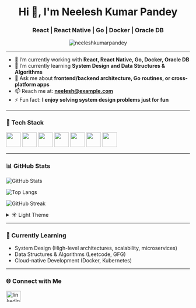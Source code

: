 <h1 align="center">Hi 👋, I'm Neelesh Kumar Pandey</h1>
<h3 align="center">React | React Native | Go | Docker | Oracle DB</h3>

<p align="center">
  <img src="https://komarev.com/ghpvc/?username=neeleshkumarpandey&label=Profile%20views&color=0e75b6&style=flat" alt="neeleshkumarpandey" />
</p>

---

- 🔭 I’m currently working with **React, React Native, Go, Docker, Oracle DB**
- 🌱 I’m currently learning **System Design and Data Structures & Algorithms**
- 💬 Ask me about **frontend/backend architecture, Go routines, or cross-platform apps**
- 📫 Reach me at: **neelesh@example.com**
- ⚡ Fun fact: **I enjoy solving system design problems just for fun**

---

### 🧰 Tech Stack

<p align="left">
  <img src="https://cdn.jsdelivr.net/gh/devicons/devicon/icons/react/react-original.svg" width="40" height="40"/>
  <img src="https://cdn.jsdelivr.net/gh/devicons/devicon/icons/react/react-original.svg" width="40" height="40"/>
  <img src="https://cdn.jsdelivr.net/gh/devicons/devicon/icons/go/go-original.svg" width="40" height="40"/>
  <img src="https://cdn.jsdelivr.net/gh/devicons/devicon/icons/docker/docker-original.svg" width="40" height="40"/>
  <img src="https://cdn.jsdelivr.net/gh/devicons/devicon/icons/oracle/oracle-original.svg" width="40" height="40"/>
  <img src="https://cdn.jsdelivr.net/gh/devicons/devicon/icons/javascript/javascript-original.svg" width="40" height="40"/>
  <img src="https://cdn.jsdelivr.net/gh/devicons/devicon/icons/typescript/typescript-original.svg" width="40" height="40"/>
</p>

---

### 📊 GitHub Stats

<p align="left">
  <img src="https://github-readme-stats.vercel.app/api?username=neeleshkumarpandey&show_icons=true&theme=tokyonight" alt="GitHub Stats" />
</p>

<p align="left">
  <img src="https://github-readme-stats.vercel.app/api/top-langs/?username=neeleshkumarpandey&layout=compact&theme=tokyonight" alt="Top Langs" />
</p>

<p align="left">
  <img src="https://github-readme-streak-stats.herokuapp.com/?user=neeleshkumarpandey&theme=tokyonight" alt="GitHub Streak" />
</p>

<details>
  <summary>☀️ Light Theme</summary>
  
  <p align="left">
    <img src="https://github-readme-stats.vercel.app/api?username=neeleshkumarpandey&show_icons=true&theme=default" alt="GitHub Stats" />
  </p>
  
  <p align="left">
    <img src="https://github-readme-stats.vercel.app/api/top-langs/?username=neeleshkumarpandey&layout=compact&theme=default" alt="Top Langs" />
  </p>
  
  <p align="left">
    <img src="https://github-readme-streak-stats.herokuapp.com/?user=neeleshkumarpandey&theme=default" alt="GitHub Streak" />
  </p>
</details>

---

### 🧠 Currently Learning

- System Design (High-level architectures, scalability, microservices)
- Data Structures & Algorithms (Leetcode, GFG)
- Cloud-native Development (Docker, Kubernetes)

---

### 🌐 Connect with Me

<p align="left">
  <a href="https://www.linkedin.com/in/neelesh-kumar-pandey-8343bb34a/" target="blank">
    <img align="center" src="https://cdn.jsdelivr.net/npm/simple-icons@v3/icons/linkedin.svg" alt="linkedin" height="30" width="40" />
  </a>
</p>
